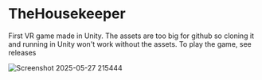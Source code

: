 # TheHousekeeper
First VR game made in Unity. 
The assets are too big for github so cloning it and running in Unity won't work without the assets.
To play the game, see releases


![Screenshot 2025-05-27 215444](https://github.com/user-attachments/assets/fb204845-cb95-474a-8993-9d4825bd1b48)
